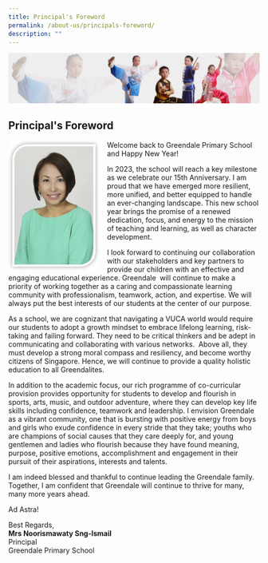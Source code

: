 ```yaml
---
title: Principal's Foreword
permalink: /about-us/principals-foreword/
description: ""
---
```

![](/images/About%20Us/subbanner3.jpg)


## **Principal's Foreword**


<img src="/images/About%20Us/Principal.jpg" style="width:183px;height:260px;margin-right:15px;" align = "left">

Welcome back to Greendale Primary School and Happy New Year!

In 2023, the school will reach a key milestone as we celebrate our 15th Anniversary. I am proud that we have emerged more resilient, more unified, and better equipped to handle an ever-changing landscape. This new school year brings the promise of a renewed dedication, focus, and energy to the mission of teaching and learning, as well as character development.<br>

I look forward to continuing our collaboration with our stakeholders and key partners to provide our children with an effective and engaging educational experience. Greendale  will continue to make a priority of working together as a caring and compassionate learning community with professionalism, teamwork, action, and expertise. We will always put the best interests of our students at the center of our purpose.<br>

As a school, we are cognizant that navigating a VUCA world would require our students to adopt a growth mindset to embrace lifelong learning, risk-taking and failing forward. They need to be critical thinkers and be adept in communicating and collaborating with various networks.  Above all, they must develop a strong moral compass and resiliency, and become worthy citizens of Singapore. Hence, we will continue to provide a quality holistic education to all Greendalites.<br>

In addition to the academic focus, our rich programme of co-curricular provision provides opportunity for students to develop and flourish in sports, arts, music, and outdoor adventure, where they can develop key life skills including confidence, teamwork and leadership. I envision Greendale as a vibrant community, one that is bursting with positive energy from boys and girls who exude confidence in every stride that they take; youths who are champions of social causes that they care deeply for, and young gentlemen and ladies who flourish because they have found meaning, purpose, positive emotions, accomplishment and engagement in their pursuit of their aspirations, interests and talents.<br>

I am indeed blessed and thankful to continue leading the Greendale family. Together, I am confident that Greendale will continue to thrive for many, many more years ahead.<br>

Ad Astra!

Best Regards,<br>
**Mrs Noorismawaty Sng-Ismail**<br>
Principal<br>
Greendale Primary School
  

